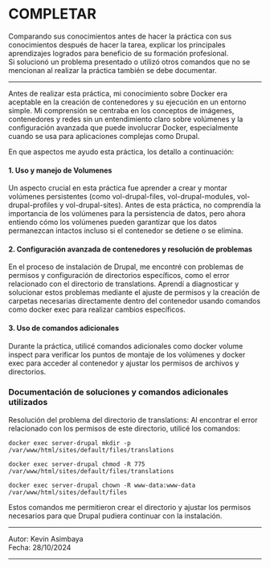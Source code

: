 # COMPLETAR  
Comparando sus conocimientos antes de hacer la práctica con sus conocimientos después de hacer la tarea, explicar los principales aprendizajes logrados para beneficio de su formación profesional.  
Si solucionó un problema presentado o utilizó otros comandos que no se mencionan al realizar la práctica también se debe documentar.
***

Antes de realizar esta práctica, mi conocimiento sobre Docker era aceptable en la creación de contenedores y su ejecución en un entorno simple. Mi comprensión se centraba en los conceptos de imágenes, contenedores y redes sin un entendimiento claro sobre volúmenes y la configuración avanzada que puede involucrar Docker, especialmente cuando se usa para aplicaciones complejas como Drupal.

En que aspectos me ayudo esta práctica, los detallo a continuación:

#### 1. Uso y manejo de Volumenes
Un aspecto crucial en esta práctica fue aprender a crear y montar volúmenes persistentes (como vol-drupal-files, vol-drupal-modules, vol-drupal-profiles y vol-drupal-sites). Antes de esta práctica, no comprendía la importancia de los volúmenes para la persistencia de datos, pero ahora entiendo cómo los volúmenes pueden garantizar que los datos permanezcan intactos incluso si el contenedor se detiene o se elimina.

#### 2. Configuración avanzada de contenedores y resolución de problemas
En el proceso de instalación de Drupal, me encontré con problemas de permisos y configuración de directorios específicos, como el error relacionado con el directorio de translations. Aprendí a diagnosticar y solucionar estos problemas mediante el ajuste de permisos y la creación de carpetas necesarias directamente dentro del contenedor usando comandos como docker exec para realizar cambios específicos.

#### 3. Uso de comandos adicionales
Durante la práctica, utilicé comandos adicionales como docker volume inspect para verificar los puntos de montaje de los volúmenes y docker exec para acceder al contenedor y ajustar los permisos de archivos y directorios.

### Documentación de soluciones y comandos adicionales utilizados

Resolución del problema del directorio de translations: Al encontrar el error relacionado con los permisos de este directorio, utilicé los comandos:


```
docker exec server-drupal mkdir -p /var/www/html/sites/default/files/translations

docker exec server-drupal chmod -R 775 /var/www/html/sites/default/files/translations

docker exec server-drupal chown -R www-data:www-data /var/www/html/sites/default/files
```

Estos comandos me permitieron crear el directorio y ajustar los permisos necesarios para que Drupal pudiera continuar con la instalación.
***

Autor: Kevin Asimbaya  
Fecha: 28/10/2024
***
